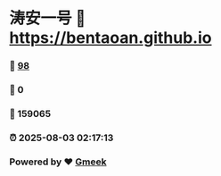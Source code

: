 # 涛安一号 :link: https://bentaoan.github.io 
### :page_facing_up: [98](https://bentaoan.github.io/tag.html) 
### :speech_balloon: 0 
### :hibiscus: 159065 
### :alarm_clock: 2025-08-03 02:17:13 
### Powered by :heart: [Gmeek](https://github.com/Meekdai/Gmeek)

